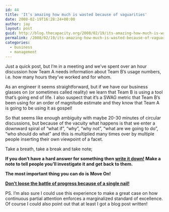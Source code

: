 ```yaml
---
id: 44
title: 'It’s amazing how much is wasted because of vaguarities'
date: 2008-02-19T16:28:24+00:00
author: jay
layout: post
guid: http://blog.thecapacity.org/2008/02/19/its-amazing-how-much-is-wasted-because-of-vaguarities/
permalink: /2008/02/19/its-amazing-how-much-is-wasted-because-of-vaguarities/
categories:
  - business
  - management
---
```

Just a quick post, but I’m in a meeting and we’ve spent over an hour discussion how Team A needs information about Team B’s usage numbers, i.e. how many hours they’ve worked and for whom.

As an engineer it seems straightforward, but if we have our business glasses on (or sometimes called reality) we learn that Team B is using a tool that’s going end of life. I also suspect that it’s a SWAG metric that Team B’s been using for an order of magnitude estimate and they know that Team A is going to be using it as gospel!

So that seems like enough ambiguity with maybe 20-30 minutes of circular discussions, but because of the vacuity what happens is that we enter a downward spiral of “what if”, “why”, “why not”, “what are we going to do”, “who should do what” and this is multiplied many times over by multiple people inserting their own viewpoint of a facet.

Take a breath, take a break and take note;

**If you don’t have a hard answer for something then <u>write it down!</u> Make a note to tell people you’ll investigate it and get back to them.**

**The most important thing you can do is** **Move On!**

**[Don’t loose the battle of progress because of a single nail!](http://www.rhymes.org.uk/for_want_of_a_nail.htm "For want of a nail...")**

PS. I’m also sure I could use this experience to make a great case on how continuous partial attention enforces a marginalized standard of excellence. Of course I could also point out that at least I got a blog post written!

